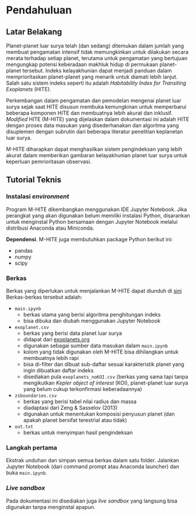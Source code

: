 # Pendahuluan

## Latar Belakang

Planet-planet luar surya telah (dan sedang) ditemukan dalam jumlah yang membuat pengamatan intensif tidak memungkinkan untuk dilakukan secara merata terhadap setiap planet, terutama untuk pengamatan yang bertujuan mengungkap potensi keberadaan makhluk hidup di permukaan planet-planet tersebut. Indeks kelayakhunian dapat menjadi panduan dalam memprioritaskan planet-planet yang menarik untuk diamati lebih lanjut. Salah satu sistem indeks seperti itu adalah _Habitability Index for Transiting Exoplanets_ (HITE).

Perkembangan dalam pengamatan dan pemodelan mengenai planet luar surya sejak saat HITE disusun membuka kemungkinan untuk memperbarui beberapa komponen HITE dan membuatnya lebih akurat dan inklusif. *Modified* HITE (M-HITE) yang dijelaskan dalam dokumentasi ini adalah HITE dengan proses data masukan yang disederhanakan  dan algoritma yang disuplemen dengan subrutin dari beberapa literatur penelitian keplanetan luar surya.

M-HITE diharapkan dapat menghasilkan sistem pengindeksan yang lebih akurat dalam memberikan gambaran kelayakhunian planet luar surya untuk keperluan pemrioritasan observasi.

## Tutorial Teknis

### Instalasi *environment*

Program M-HITE dikembangkan menggunakan IDE Jupyter Notebook. Jika perangkat yang akan digunakan belum memiliki instalasi Python, disarankan untuk menginstal Python bersamaan dengan Jupyter Notebook melalui distribusi Anaconda atau Miniconda.

**Dependensi**. M-HITE juga membutuhkan package Python berikut ini:
- pandas
- numpy
- scipy

### Berkas
Berkas yang diperlukan untuk menjalankan M-HITE dapat diunduh di [sini]() Berkas-berkas tersebut adalah:
- `main.ipynb`
	- berkas utama yang berisi algoritma penghitungan indeks
	- bisa dibuka dan diubah menggunakan Jupyter Notebook
- `exoplanet.csv`
	- berkas yang berisi data planet luar surya
	- didapat dari [exoplanets.org](exoplanets.org)
	- digunakan sebagai sumber data masukan dalam `main.ipynb`
	- kolom yang tidak digunakan oleh M-HITE bisa dihilangkan untuk membuatnya lebih rapi
	- bisa di-filter dan dibuat sub-daftar sesuai karakteristik planet yang ingin dibuatkan daftar indeks
	- disediakan pula `exoplanets_noKOI.csv` (berkas yang sama tapi tanpa mengikutkan _Kepler object of interest_ (KOI), planet-planet luar surya yang belum cukup terkonfirmasi keberadaannya)
- `zsboundaries.csv`
	- berkas yang berisi tabel nilai radius dan massa
	- diadaptasi dari Zeng & Sasselov (2013)
	- digunakan untuk menentukan komposisi penyusun planet (dan apakah planet bersifat terestrial atau tidak)
- `out.txt`
	- berkas untuk menyimpan hasil pengindeksan

### Langkah pertama
Ekstrak unduhan dan simpan semua berkas dalam satu folder.
Jalankan Jupyter Notebook (dari command prompt atau Anaconda launcher) dan buka `main.ipynb`.

### *Live sandbox*
Pada dokumentasi ini disediakan juga *live sandbox* yang langsung bisa digunakan tanpa menginstal apapun.